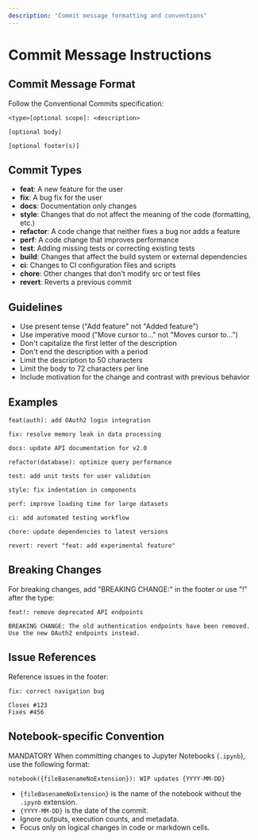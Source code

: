 ```yaml
---
description: "Commit message formatting and conventions"
---
```


# Commit Message Instructions

## Commit Message Format

Follow the Conventional Commits specification:

```
<type>[optional scope]: <description>

[optional body]

[optional footer(s)]
```

## Commit Types

- **feat**: A new feature for the user
- **fix**: A bug fix for the user
- **docs**: Documentation only changes
- **style**: Changes that do not affect the meaning of the code (formatting, etc.)
- **refactor**: A code change that neither fixes a bug nor adds a feature
- **perf**: A code change that improves performance
- **test**: Adding missing tests or correcting existing tests
- **build**: Changes that affect the build system or external dependencies
- **ci**: Changes to CI configuration files and scripts
- **chore**: Other changes that don't modify src or test files
- **revert**: Reverts a previous commit

## Guidelines

- Use present tense ("Add feature" not "Added feature")
- Use imperative mood ("Move cursor to..." not "Moves cursor to...")
- Don't capitalize the first letter of the description
- Don't end the description with a period
- Limit the description to 50 characters
- Limit the body to 72 characters per line
- Include motivation for the change and contrast with previous behavior

## Examples

```
feat(auth): add OAuth2 login integration

fix: resolve memory leak in data processing

docs: update API documentation for v2.0

refactor(database): optimize query performance

test: add unit tests for user validation

style: fix indentation in components

perf: improve loading time for large datasets

ci: add automated testing workflow

chore: update dependencies to latest versions

revert: revert "feat: add experimental feature"
```

## Breaking Changes

For breaking changes, add "BREAKING CHANGE:" in the footer or use "!" after the type:

```
feat!: remove deprecated API endpoints

BREAKING CHANGE: The old authentication endpoints have been removed.
Use the new OAuth2 endpoints instead.
```

## Issue References

Reference issues in the footer:

```
fix: correct navigation bug

Closes #123
Fixes #456
```

## Notebook-specific Convention

MANDATORY When committing changes to Jupyter Notebooks (`.ipynb`), use the following format:

```
notebook({fileBasenameNoExtension}): WIP updates {YYYY-MM-DD}
```

- `{fileBasenameNoExtension}` is the name of the notebook without the `.ipynb` extension.
- `{YYYY-MM-DD}` is the date of the commit.
- Ignore outputs, execution counts, and metadata.
- Focus only on logical changes in code or markdown cells.
